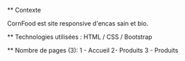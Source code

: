** Contexte

CornFood est site responsive d'encas sain et bio.

** Technologies utilisées :
HTML / CSS / Bootstrap

** Nombre de pages (3):
1 - Accueil
2- Produits
3 - Produits

